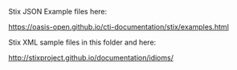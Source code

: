 Stix JSON Example files here:

https://oasis-open.github.io/cti-documentation/stix/examples.html

Stix XML sample files in this folder and here:

http://stixproject.github.io/documentation/idioms/
